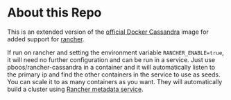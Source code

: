 # About this Repo

This is an extended version of the [official Docker Cassandra](https://hub.docker.com/_/cassandra/) image for added support for [rancher](http://rancher.com/).

If run on rancher and setting the environment variable ```RANCHER_ENABLE=true```, it will need no further configuration and can be run in a service. Just use pboos/rancher-cassandra in a container and it will automatically listen to the primary ip and find the other containers in the service to use as seeds. You can scale it to as many containers as you want. They will automatically build a cluster using [Rancher  metadata service](http://docs.rancher.com/rancher/metadata-service/).


